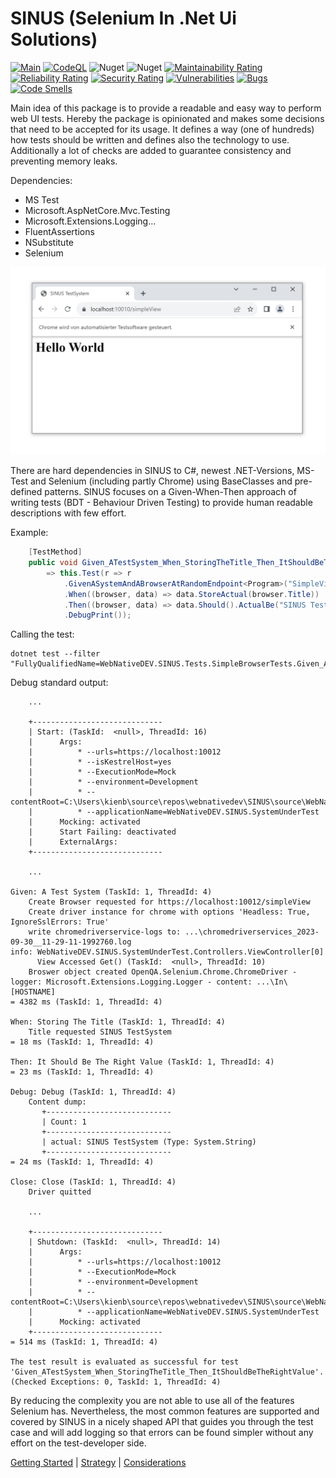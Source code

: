 # SINUS (Selenium In .Net Ui Solutions)

[![Main](https://github.com/webnativedev/SINUS/actions/workflows/dotnet_main.yml/badge.svg)](https://github.com/webnativedev/SINUS/actions/workflows/dotnet_main.yml) [![CodeQL](https://github.com/webnativedev/SINUS/actions/workflows/codeql.yml/badge.svg)](https://github.com/webnativedev/SINUS/actions/workflows/codeql.yml) ![Nuget](https://img.shields.io/nuget/v/WebNativeDEV.SINUS.Core) ![Nuget](https://img.shields.io/nuget/dt/WebNativeDEV.SINUS.Core?logo=nuget) [![Maintainability Rating](https://sonarcloud.io/api/project_badges/measure?project=webnativedev_SINUS&metric=sqale_rating)](https://sonarcloud.io/summary/new_code?id=webnativedev_SINUS) [![Reliability Rating](https://sonarcloud.io/api/project_badges/measure?project=webnativedev_SINUS&metric=reliability_rating)](https://sonarcloud.io/summary/new_code?id=webnativedev_SINUS) [![Security Rating](https://sonarcloud.io/api/project_badges/measure?project=webnativedev_SINUS&metric=security_rating)](https://sonarcloud.io/summary/new_code?id=webnativedev_SINUS) [![Vulnerabilities](https://sonarcloud.io/api/project_badges/measure?project=webnativedev_SINUS&metric=vulnerabilities)](https://sonarcloud.io/summary/new_code?id=webnativedev_SINUS) [![Bugs](https://sonarcloud.io/api/project_badges/measure?project=webnativedev_SINUS&metric=bugs)](https://sonarcloud.io/summary/new_code?id=webnativedev_SINUS) [![Code Smells](https://sonarcloud.io/api/project_badges/measure?project=webnativedev_SINUS&metric=code_smells)](https://sonarcloud.io/summary/new_code?id=webnativedev_SINUS)

Main idea of this package is to provide a readable and easy way to perform web UI tests.
Hereby the package is opinionated and makes some decisions that need to be accepted for its usage.
It defines a way (one of hundreds) how tests should be written and defines also the technology to use.
Additionally a lot of checks are added to guarantee consistency and preventing memory leaks.

Dependencies:

* MS Test
* Microsoft.AspNetCore.Mvc.Testing
* Microsoft.Extensions.Logging...
* FluentAssertions
* NSubstitute
* Selenium

![Example Screenshot](/docs/sinus-screenshot.png "Example Screenshot")

There are hard dependencies in SINUS to C#, newest .NET-Versions, MS-Test and Selenium (including partly Chrome) using BaseClasses and pre-defined patterns.
SINUS focuses on a Given-When-Then approach of writing tests (BDT - Behaviour Driven Testing) to provide human readable descriptions with few effort.

Example:

```csharp
    [TestMethod]
    public void Given_ATestSystem_When_StoringTheTitle_Then_ItShouldBeTheRightValue()
        => this.Test(r => r
            .GivenASystemAndABrowserAtRandomEndpoint<Program>("SimpleView", "/simpleView")
            .When((browser, data) => data.StoreActual(browser.Title))
            .Then((browser, data) => data.Should().ActualBe("SINUS TestSystem"))
            .DebugPrint());
```

Calling the test:

```batch
dotnet test --filter "FullyQualifiedName=WebNativeDEV.SINUS.Tests.SimpleBrowserTests.Given_ATestSystem_When_StoringTheTitle_Then_ItShouldBeTheRightValue"
```

Debug standard output:

```text
    ...

    +-----------------------------
    | Start: (TaskId:  <null>, ThreadId: 16)
    |      Args: 
    |          * --urls=https://localhost:10012
    |          * --isKestrelHost=yes
    |          * --ExecutionMode=Mock
    |          * --environment=Development
    |          * --contentRoot=C:\Users\kienb\source\repos\webnativedev\SINUS\source\WebNativeDEV.SINUS.SystemUnderTest
    |          * --applicationName=WebNativeDEV.SINUS.SystemUnderTest
    |      Mocking: activated
    |      Start Failing: deactivated
    |      ExternalArgs: 
    +-----------------------------

    ...

Given: A Test System (TaskId: 1, ThreadId: 4)
    Create Browser requested for https://localhost:10012/simpleView
    Create driver instance for chrome with options 'Headless: True, IgnoreSslErrors: True'
    write chromedriverservice-logs to: ...\chromedriverservices_2023-09-30__11-29-11-1992760.log
info: WebNativeDEV.SINUS.SystemUnderTest.Controllers.ViewController[0]
      View Accessed Get() (TaskId:  <null>, ThreadId: 10)
    Broswer object created OpenQA.Selenium.Chrome.ChromeDriver - logger: Microsoft.Extensions.Logging.Logger - content: ...\In\[HOSTNAME]
= 4382 ms (TaskId: 1, ThreadId: 4)

When: Storing The Title (TaskId: 1, ThreadId: 4)
    Title requested SINUS TestSystem
= 18 ms (TaskId: 1, ThreadId: 4)

Then: It Should Be The Right Value (TaskId: 1, ThreadId: 4)
= 23 ms (TaskId: 1, ThreadId: 4)

Debug: Debug (TaskId: 1, ThreadId: 4)
    Content dump:
       +----------------------------
       | Count: 1
       +----------------------------
       | actual: SINUS TestSystem (Type: System.String)
       +----------------------------
= 24 ms (TaskId: 1, ThreadId: 4)

Close: Close (TaskId: 1, ThreadId: 4)
    Driver quitted
    
    ...
    
    +-----------------------------
    | Shutdown: (TaskId:  <null>, ThreadId: 14)
    |      Args: 
    |          * --urls=https://localhost:10012
    |          * --ExecutionMode=Mock
    |          * --environment=Development
    |          * --contentRoot=C:\Users\kienb\source\repos\webnativedev\SINUS\source\WebNativeDEV.SINUS.SystemUnderTest
    |          * --applicationName=WebNativeDEV.SINUS.SystemUnderTest
    |      Mocking: activated
    +-----------------------------
= 514 ms (TaskId: 1, ThreadId: 4)

The test result is evaluated as successful for test 'Given_ATestSystem_When_StoringTheTitle_Then_ItShouldBeTheRightValue'. (Checked Exceptions: 0, TaskId: 1, ThreadId: 4)
```

By reducing the complexity you are not able to use all of the features Selenium has.
Nevertheless, the most common features are supported and covered by SINUS in a nicely shaped API that guides you through the test case and will add logging so that errors can be found simpler without any effort on the test-developer side.

[Getting Started](./docs/GettingStarted.md) | [Strategy](./docs/TestStrategy.md) | [Considerations](./docs/Considerations.md)
